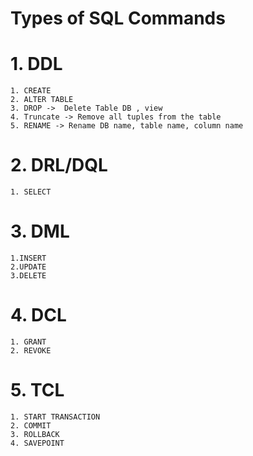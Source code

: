 # Types of SQL Commands

# 1. DDL
    1. CREATE 
    2. ALTER TABLE  
    3. DROP ->  Delete Table DB , view  
    4. Truncate -> Remove all tuples from the table  
    5. RENAME -> Rename DB name, table name, column name

# 2. DRL/DQL
    1. SELECT

# 3. DML
    1.INSERT
    2.UPDATE
    3.DELETE

# 4. DCL
    1. GRANT 
    2. REVOKE

# 5. TCL
    1. START TRANSACTION
    2. COMMIT
    3. ROLLBACK
    4. SAVEPOINT

